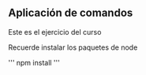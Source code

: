 ## Aplicación de comandos

Este es el ejercicio del curso

Recuerde instalar los paquetes de node

'''
npm install
'''